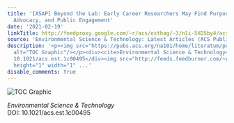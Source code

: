 ```yaml
---
title: '[ASAP] Beyond the Lab: Early Career Researchers May Find Purpose through Policy,
  Advocacy, and Public Engagement'
date: '2021-02-19'
linkTitle: http://feedproxy.google.com/~r/acs/esthag/~3/n1i-5XO5by4/acs.est.1c00495
source: 'Environmental Science & Technology: Latest Articles (ACS Publications)'
description: '<p><img src="https://pubs.acs.org/na101/home/literatum/publisher/achs/journals/content/esthag/0/esthag.ahead-of-print/acs.est.1c00495/20210219/images/medium/es1c00495_0001.gif"
  alt="TOC Graphic"/></p><div><cite>Environmental Science & Technology</cite></div><div>DOI:
  10.1021/acs.est.1c00495</div><img src="http://feeds.feedburner.com/~r/acs/esthag/~4/n1i-5XO5by4"
  height="1" width="1" ...'
disable_comments: true
---
```

<p><img src="https://pubs.acs.org/na101/home/literatum/publisher/achs/journals/content/esthag/0/esthag.ahead-of-print/acs.est.1c00495/20210219/images/medium/es1c00495_0001.gif" alt="TOC Graphic"/></p><div><cite>Environmental Science & Technology</cite></div><div>DOI: 10.1021/acs.est.1c00495</div><img src="http://feeds.feedburner.com/~r/acs/esthag/~4/n1i-5XO5by4" height="1" width="1" ...